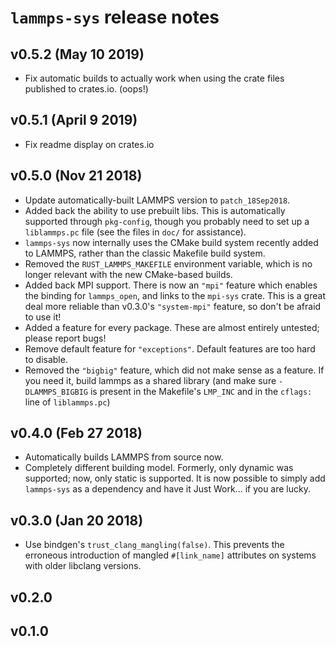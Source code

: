 # `lammps-sys` release notes
## v0.5.2 (May 10 2019)
- Fix automatic builds to actually work when using the crate files published to crates.io. (oops!)
## v0.5.1 (April 9 2019)
- Fix readme display on crates.io
## v0.5.0 (Nov 21 2018)
- Update automatically-built LAMMPS version to `patch_18Sep2018`.
- Added back the ability to use prebuilt libs.  This is automatically supported through `pkg-config`, though you probably need to set up a `liblammps.pc` file (see the files in `doc/` for assistance).
- `lammps-sys` now internally uses the CMake build system recently added to LAMMPS, rather than the classic Makefile build system.
- Removed the `RUST_LAMMPS_MAKEFILE` environment variable, which is no longer relevant with the new CMake-based builds.
- Added back MPI support.  There is now an `"mpi"` feature which enables the binding for `lammps_open`, and links to the `mpi-sys` crate. This is a great deal more reliable than v0.3.0's `"system-mpi"` feature, so don't be afraid to use it!
- Added a feature for every package. These are almost entirely untested; please report bugs!
- Remove default feature for `"exceptions"`. Default features are too hard to disable.
- Removed the `"bigbig"` feature, which did not make sense as a feature.  If you need it, build lammps as a shared library (and make sure `-DLAMMPS_BIGBIG` is present in the Makefile's `LMP_INC` and in the `cflags:` line of `liblammps.pc`)
## v0.4.0 (Feb 27 2018)
- Automatically builds LAMMPS from source now.
- Completely different building model.  Formerly, only dynamic was supported; now, only static is supported.
  It is now possible to simply add `lammps-sys` as a dependency and have it Just Work... if you are lucky.
## v0.3.0 (Jan 20 2018)
- Use bindgen's `trust_clang_mangling(false)`.  This prevents the erroneous introduction of mangled `#[link_name]` attributes on systems with older libclang versions.
## v0.2.0
## v0.1.0

